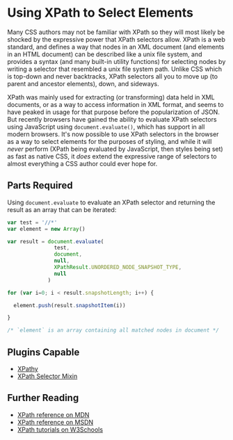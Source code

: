 # Using XPath to Select Elements

Many CSS authors may not be familiar with XPath so they will most likely be shocked by the expressive power that XPath selectors allow. XPath is a web standard, and defines a way that nodes in an XML document (and elements in an HTML document) can be described like a unix file system, and provides a syntax (and many built-in utility functions) for selecting nodes by writing a selector that resembled a unix file system path. Unlike CSS which is top-down and never backtracks, XPath selectors all you to move up (to parent and ancestor elements), down, and sideways.

XPath was mainly used for extracting (or transforming) data held in XML documents, or as a way to access information in XML format, and seems to have peaked in usage for that purpose before the popularization of JSON. But recently browsers have gained the ability to evaluate XPath selectors using JavaScript using `document.evaluate()`, which has support in all modern browsers. It's now possible to use XPath selectors in the browser as a way to select elements for the purposes of styling, and while it will _never_ perform (XPath being evaluated by JavaScript, then styles being set) as fast as native CSS, it _does_ extend the expressive range of selectors to almost everything a CSS author could ever hope for.

## Parts Required

Using `document.evaluate` to evaluate an XPath selector and returning the result as an array that can be iterated:

```javascript
var test = '//*'
var element = new Array()

var result = document.evaluate(
               test,
               document,
               null,
               XPathResult.UNORDERED_NODE_SNAPSHOT_TYPE,
               null
             )

for (var i=0; i < result.snapshotLength; i++) {

  element.push(result.snapshotItem(i))

}

/* `element` is an array containing all matched nodes in document */
```

## Plugins Capable

- [XPathy](../plugins/xpathy.html)
- [XPath Selector Mixin](../plugins/xpath-selector-mixin.html)

## Further Reading

- [XPath reference on MDN](https://developer.mozilla.org/en-US/docs/Web/XPath)
- [XPath reference on MSDN](https://msdn.microsoft.com/en-us/library/ms256115(v=vs.110).aspx)
- [XPath tutorials on W3Schools](https://www.w3schools.com/xml/xpath_intro.asp)